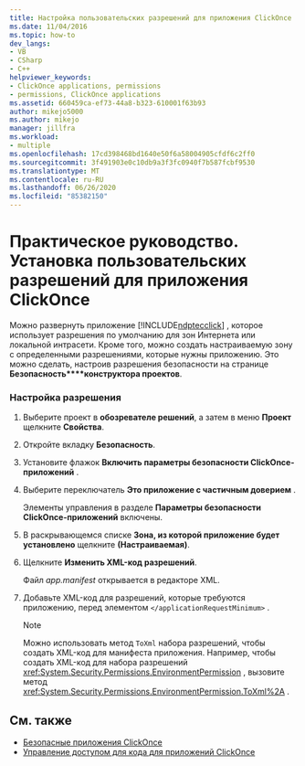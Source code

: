 ```yaml
---
title: Настройка пользовательских разрешений для приложения ClickOnce | Документация Майкрософт
ms.date: 11/04/2016
ms.topic: how-to
dev_langs:
- VB
- CSharp
- C++
helpviewer_keywords:
- ClickOnce applications, permissions
- permissions, ClickOnce applications
ms.assetid: 660459ca-ef73-44a8-b323-610001f63b93
author: mikejo5000
ms.author: mikejo
manager: jillfra
ms.workload:
- multiple
ms.openlocfilehash: 17cd398468bd1640e50f6a58004905cfdf6c2ff0
ms.sourcegitcommit: 3f491903e0c10db9a3f3fc0940f7b587fcbf9530
ms.translationtype: MT
ms.contentlocale: ru-RU
ms.lasthandoff: 06/26/2020
ms.locfileid: "85382150"
---
```

# <a name="how-to-set-custom-permissions-for-a-clickonce-application"></a>Практическое руководство. Установка пользовательских разрешений для приложения ClickOnce
Можно развернуть приложение [!INCLUDE[ndptecclick](../deployment/includes/ndptecclick_md.md)] , которое использует разрешения по умолчанию для зон Интернета или локальной интрасети. Кроме того, можно создать настраиваемую зону с определенными разрешениями, которые нужны приложению. Это можно сделать, настроив разрешения безопасности на странице **Безопасность****конструктора проектов**.

### <a name="to-customize-a-permission"></a>Настройка разрешения

1. Выберите проект в **обозревателе решений**, а затем в меню **Проект** щелкните **Свойства**.

2. Откройте вкладку **Безопасность**.

3. Установите флажок **Включить параметры безопасности ClickOnce-приложений** .

4. Выберите переключатель **Это приложение с частичным доверием** .

     Элементы управления в разделе **Параметры безопасности ClickOnce-приложений** включены.

5. В раскрывающемся списке **Зона, из которой приложение будет установлено** щелкните **(Настраиваемая)**.

6. Щелкните **Изменить XML-код разрешений**.

     Файл *app.manifest* открывается в редакторе XML.

7. Добавьте XML-код для разрешений, которые требуются приложению, перед элементом `</applicationRequestMinimum>` .

    > [!NOTE]
    > Можно использовать метод `ToXml` набора разрешений, чтобы создать XML-код для манифеста приложения. Например, чтобы создать XML-код для набора разрешений <xref:System.Security.Permissions.EnvironmentPermission> , вызовите метод <xref:System.Security.Permissions.EnvironmentPermission.ToXml%2A> .

## <a name="see-also"></a>См. также
- [Безопасные приложения ClickOnce](../deployment/securing-clickonce-applications.md)
- [Управление доступом для кода для приложений ClickOnce](../deployment/code-access-security-for-clickonce-applications.md)
